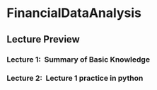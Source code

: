 # FinancialDataAnalysis

## Lecture Preview

### Lecture 1:&nbsp; Summary of Basic Knowledge
### Lecture 2:&nbsp; Lecture 1 practice in python
